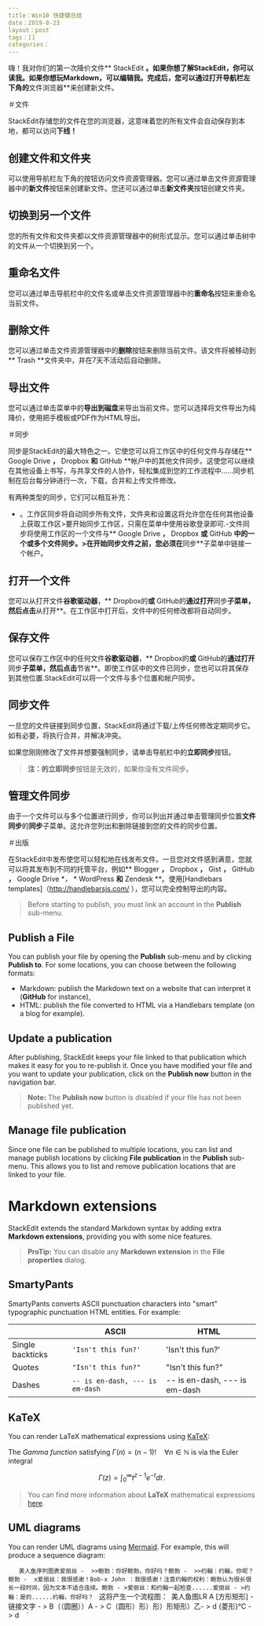 ```yaml
---
title：Win10 快捷键总结
date：2019-8-23
layout：post
tags：[]
categories：
---
```



嗨！我对你们的第一次降价文件** StackEdit **。如果你想了解StackEdit，你可以读我。如果你想玩Markdown，可以编辑我。完成后，您可以通过打开导航栏左下角的**文件浏览器**来创建新文件。


＃文件

StackEdit存储您的文件在您的浏览器，这意味着您的所有文件会自动保存到本地，都可以访问**下线！**

## 创建文件和文件夹

可以使用导航栏左下角的按钮访问文件资源管理器。您可以通过单击文件资源管理器中的**新文件**按钮来创建新文件。您还可以通过单击**新文件夹**按钮创建文件夹。

## 切换到另一个文件

您的所有文件和文件夹都以文件资源管理器中的树形式显示。您可以通过单击树中的文件从一个切换到另一个。

## 重命名文件

您可以通过单击导航栏中的文件名或单击文件资源管理器中的**重命名**按钮来重命名当前文件。

## 删除文件

您可以通过单击文件资源管理器中的**删除**按钮来删除当前文件。该文件将被移动到** Trash **文件夹中，并在7天不活动后自动删除。

## 导出文件

您可以通过单击菜单中的**导出到磁盘**来导出当前文件。您可以选择将文件导出为纯降价，使用把手模板或PDF作为HTML导出。


＃同步

同步是StackEdit的最大特色之一。它使您可以将工作区中的任何文件与存储在** Google Drive **，** Dropbox **和** GitHub **帐户中的其他文件同步。这使您可以继续在其他设备上书写，与共享文件的人协作，轻松集成到您的工作流程中......同步机制在后台每分钟进行一次，下载，合并和上传文件修改。

有两种类型的同步，它们可以相互补充：

- 。工作区同步将自动同步所有文件，文件夹和设置这将允许您在任何其他设备上获取工作区>要开始同步工作区，只需在菜单中使用谷歌登录即可.-文件同步将使用工作区的一个文件与** Google Drive **，** Dropbox **或** GitHub **中的一个或多个文件同步。>在开始同步文件之前，您必须在**同步**子菜单中链接一个帐户。





## 打开一个文件

您可以从打开文件**谷歌驱动器**，** Dropbox的**或** GitHub的**通过打开**同步**子菜单，然后点击**从打开**。在工作区中打开后，文件中的任何修改都将自动同步。

## 保存文件

您可以保存工作区中的任何文件**谷歌驱动器**，** Dropbox的**或** GitHub的**通过打开**同步**子菜单，然后点击**节省**。即使工作区中的文件已同步，您也可以将其保存到其他位置.StackEdit可以将一个文件与多个位置和帐户同步。

## 同步文件

一旦您的文件链接到同步位置，StackEdit将通过下载/上传任何修改定期同步它。如有必要，将执行合并，并解决冲突。

如果您刚刚修改了文件并想要强制同步，请单击导航栏中的**立即同步**按钮。

> **注：**的**立即同步**按钮是无效的，如果你没有文件同步。 

## 管理文件同步

由于一个文件可以与多个位置进行同步，你可以列出并通过单击管理同步位置**文件同步**的**同步**子菜单。这允许您列出和删除链接到您的文件的同步位置。


＃出版

在StackEdit中发布使您可以轻松地在线发布文件。一旦您对文件感到满意，您就可以将其发布到不同的托管平台，例如** Blogger **，** Dropbox **，** Gist **，** GitHub **，** Google Drive **，*                                                                                                                                             * WordPress **和** Zendesk **。使用[Handlebars templates]（http://handlebarsjs.com/ ），您可以完全控制导出的内容。

> Before starting to publish, you must link an account in the **Publish** sub-menu.

## Publish a File

You can publish your file by opening the **Publish** sub-menu and by clicking **Publish to**. For some locations, you can choose between the following formats:

- Markdown: publish the Markdown text on a website that can interpret it (**GitHub** for instance),
- HTML: publish the file converted to HTML via a Handlebars template (on a blog for example).

## Update a publication

After publishing, StackEdit keeps your file linked to that publication which makes it easy for you to re-publish it. Once you have modified your file and you want to update your publication, click on the **Publish now** button in the navigation bar.

> **Note:** The **Publish now** button is disabled if your file has not been published yet.

## Manage file publication

Since one file can be published to multiple locations, you can list and manage publish locations by clicking **File publication** in the **Publish** sub-menu. This allows you to list and remove publication locations that are linked to your file.


# Markdown extensions

StackEdit extends the standard Markdown syntax by adding extra **Markdown extensions**, providing you with some nice features.

> **ProTip:** You can disable any **Markdown extension** in the **File properties** dialog.


## SmartyPants

SmartyPants converts ASCII punctuation characters into "smart" typographic punctuation HTML entities. For example:

|                |ASCII                          |HTML                         |
|----------------|-------------------------------|-----------------------------|
|Single backticks|`'Isn't this fun?'`            |'Isn't this fun?'            |
|Quotes          |`"Isn't this fun?"`            |"Isn't this fun?"            |
|Dashes          |`-- is en-dash, --- is em-dash`|-- is en-dash, --- is em-dash|


## KaTeX

You can render LaTeX mathematical expressions using [KaTeX](https://khan.github.io/KaTeX/):

The *Gamma function* satisfying $\Gamma(n) = (n-1)!\quad\forall n\in\mathbb N$ is via the Euler integral

$$
\Gamma(z) = \int_0^\infty t^{z-1}e^{-t}dt\,.
$$

> You can find more information about **LaTeX** mathematical expressions [here](http://meta.math.stackexchange.com/questions/5020/mathjax-basic-tutorial-and-quick-reference).


## UML diagrams

You can render UML diagrams using [Mermaid](https://mermaidjs.github.io/). For example, this will produce a sequence diagram:

`   ` `美人鱼序列图表爱丽丝 -  >>鲍勃：你好鲍勃，你好吗？鲍勃 -  >>约翰：约翰，你呢？鲍勃 -  x爱丽丝：我很感谢！Bob-x John ：我很感谢！注意约翰的权利：鲍勃认为很长很长一段时间，因为文本不适合连续。鲍勃 - >爱丽丝：和约翰一起检查......爱丽丝 - >约翰：是的......约翰，你好吗？` ` `这将产生一个流程图：` `美人鱼图LR A [方形矩形]  - 链接文字 - > B（（圆圈））A  - > C（圆形）形）形）形矩形）乙- > d {菱形}℃ - > d ` ` `     





    














